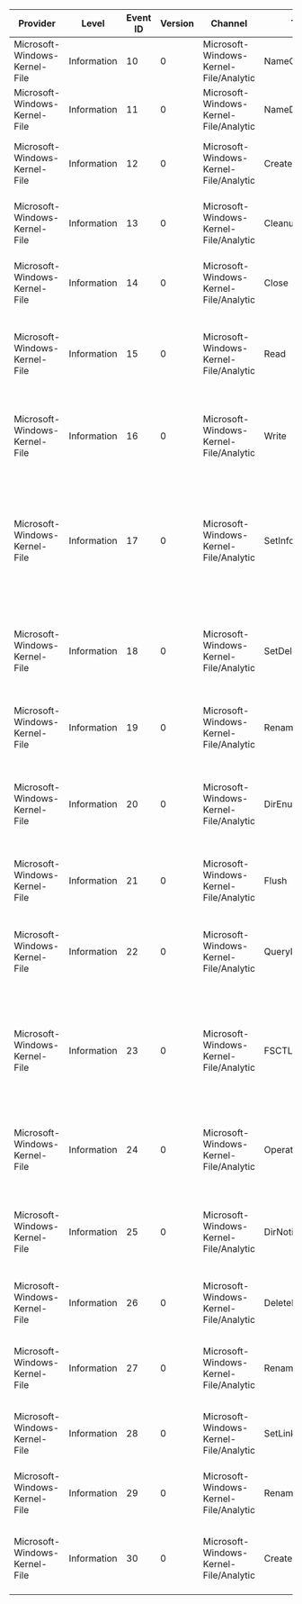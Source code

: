 Provider                       |  Level        |  Event ID  |  Version  |  Channel                                 |  Task              |  Opcode  |  Keyword                                                |  Message
-------------------------------|---------------|------------|-----------|------------------------------------------|--------------------|----------|---------------------------------------------------------|---------------------------------------------------------------------------------------------------------------------------------------------------------------
Microsoft-Windows-Kernel-File  |  Information  |  10        |  0        |  Microsoft-Windows-Kernel-File/Analytic  |  NameCreate        |          |  KERNEL_FILE_KEYWORD_FILENAME                           |  File name {FileName} was associated with key {FileKey}.
Microsoft-Windows-Kernel-File  |  Information  |  11        |  0        |  Microsoft-Windows-Kernel-File/Analytic  |  NameDelete        |          |  KERNEL_FILE_KEYWORD_FILENAME                           |  File name {FileName} was disassociated with key {FileKey}.
Microsoft-Windows-Kernel-File  |  Information  |  12        |  0        |  Microsoft-Windows-Kernel-File/Analytic  |  Create            |          |  KERNEL_FILE_KEYWORD_FILEIO KERNEL_FILE_KEYWORD_CREATE  |  File Create was requested ({Irp}) for file object {FileObject} with name {FileName}.
Microsoft-Windows-Kernel-File  |  Information  |  13        |  0        |  Microsoft-Windows-Kernel-File/Analytic  |  Cleanup           |          |  KERNEL_FILE_KEYWORD_FILEIO                             |  File Cleanup was requested ({Irp}) for file object {FileObject} with key {FileKey}.
Microsoft-Windows-Kernel-File  |  Information  |  14        |  0        |  Microsoft-Windows-Kernel-File/Analytic  |  Close             |          |  KERNEL_FILE_KEYWORD_FILEIO                             |  File Close was requested ({Irp}) for file object {FileObject} with key {FileKey}.
Microsoft-Windows-Kernel-File  |  Information  |  15        |  0        |  Microsoft-Windows-Kernel-File/Analytic  |  Read              |          |  KERNEL_FILE_KEYWORD_FILEIO KERNEL_FILE_KEYWORD_READ    |  File Read was requested ({Irp}) for file object {FileObject} with key {FileKey} at offset {ByteOffset} for {IOSize} bytes.
Microsoft-Windows-Kernel-File  |  Information  |  16        |  0        |  Microsoft-Windows-Kernel-File/Analytic  |  Write             |          |  KERNEL_FILE_KEYWORD_FILEIO KERNEL_FILE_KEYWORD_WRITE   |  File Write was requested ({Irp}) for file object {FileObject} with key {FileKey} at offset {ByteOffset} for {IOSize} bytes.
Microsoft-Windows-Kernel-File  |  Information  |  17        |  0        |  Microsoft-Windows-Kernel-File/Analytic  |  SetInformation    |          |  KERNEL_FILE_KEYWORD_FILEIO                             |  File Set Information was requested ({Irp}) for file object {FileObject} with key {FileKey} for type {InfoClass} with {ExtraInformation} as extra information.
Microsoft-Windows-Kernel-File  |  Information  |  18        |  0        |  Microsoft-Windows-Kernel-File/Analytic  |  SetDelete         |          |  KERNEL_FILE_KEYWORD_FILEIO                             |  File Delete status update was requested ({Irp}) for file object {FileObject} with key {FileKey}: delete status {ExtraInformation}.
Microsoft-Windows-Kernel-File  |  Information  |  19        |  0        |  Microsoft-Windows-Kernel-File/Analytic  |  Rename            |          |  KERNEL_FILE_KEYWORD_FILEIO                             |  File Rename was requested ({Irp}) for file object {FileObject} with key {FileKey}.
Microsoft-Windows-Kernel-File  |  Information  |  20        |  0        |  Microsoft-Windows-Kernel-File/Analytic  |  DirEnum           |          |  KERNEL_FILE_KEYWORD_FILEIO                             |  File Directory Enumeration was requested ({Irp}) for file object {FileObject} with key {FileKey} for pattern {FileName}.
Microsoft-Windows-Kernel-File  |  Information  |  21        |  0        |  Microsoft-Windows-Kernel-File/Analytic  |  Flush             |          |  KERNEL_FILE_KEYWORD_FILEIO                             |  File Flush was requested ({Irp}) for file object {FileObject} with key {FileKey}.
Microsoft-Windows-Kernel-File  |  Information  |  22        |  0        |  Microsoft-Windows-Kernel-File/Analytic  |  QueryInformation  |          |  KERNEL_FILE_KEYWORD_FILEIO                             |  File Query Information was requested ({Irp}) for file object {FileObject} with key {FileKey} for type {InfoClass}.
Microsoft-Windows-Kernel-File  |  Information  |  23        |  0        |  Microsoft-Windows-Kernel-File/Analytic  |  FSCTL             |          |  KERNEL_FILE_KEYWORD_FILEIO                             |  File FSCTL was requested ({Irp}) for file object {FileObject} with key {FileKey} for type {InfoClass} with {ExtraInformation} as extra information.
Microsoft-Windows-Kernel-File  |  Information  |  24        |  0        |  Microsoft-Windows-Kernel-File/Analytic  |  OperationEnd      |          |  KERNEL_FILE_KEYWORD_FILEIO KERNEL_FILE_KEYWORD_OP_END  |  File operation request {Irp} completed with status {Status} and extra information {ExtraInformation}.
Microsoft-Windows-Kernel-File  |  Information  |  25        |  0        |  Microsoft-Windows-Kernel-File/Analytic  |  DirNotify         |          |  KERNEL_FILE_KEYWORD_FILEIO                             |  File Directory Change Notification was requested ({Irp}) for file object {FileObject} with key {FileKey}.
Microsoft-Windows-Kernel-File  |  Information  |  26        |  0        |  Microsoft-Windows-Kernel-File/Analytic  |  DeletePath        |          |  KERNEL_FILE_KEYWORD_DELETE_PATH                        |  File Delete was requested ({Irp}) for file object {FileObject} with path {FilePath}.
Microsoft-Windows-Kernel-File  |  Information  |  27        |  0        |  Microsoft-Windows-Kernel-File/Analytic  |  RenamePath        |          |  KERNEL_FILE_KEYWORD_RENAME_SETLINK_PATH                |  File Rename was requested ({Irp}) for file object {FileObject} with new path {FilePath}.
Microsoft-Windows-Kernel-File  |  Information  |  28        |  0        |  Microsoft-Windows-Kernel-File/Analytic  |  SetLinkPath       |          |  KERNEL_FILE_KEYWORD_RENAME_SETLINK_PATH                |  File Link was requested ({Irp}) for file object {FileObject} to path {FilePath}.
Microsoft-Windows-Kernel-File  |  Information  |  29        |  0        |  Microsoft-Windows-Kernel-File/Analytic  |  Rename            |          |  KERNEL_FILE_KEYWORD_FILEIO                             |  File SetLink was requested ({Irp}) for file object {FileObject} with key {FileKey}.
Microsoft-Windows-Kernel-File  |  Information  |  30        |  0        |  Microsoft-Windows-Kernel-File/Analytic  |  CreateNewFile     |          |  KERNEL_FILE_KEYWORD_CREATE_NEW_FILE                    |  New File Creation was requested ({Irp}) for file object {FileObject} with name {FileName}.
